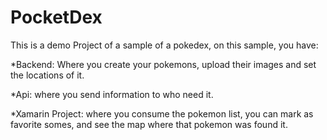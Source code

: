 # PocketDex

This is a demo Project of a sample of a pokedex, on this sample, you have:


*Backend: Where you create your pokemons, upload their images and set the locations of it.

*Api: where you send information to who need it.

*Xamarin Project: where you consume the pokemon list, you can mark as favorite somes, and see the map where that pokemon was found it.

